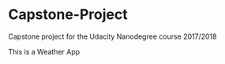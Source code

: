# Capstone-Project
Capstone project for the Udacity Nanodegree course 2017/2018

This is a Weather App
